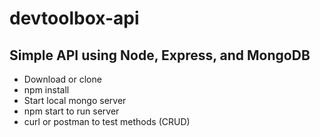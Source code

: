 # devtoolbox-api

## Simple API using Node, Express, and MongoDB
  - Download or clone
  - npm install
  - Start local mongo server
  - npm start  to run server
  - curl or postman to test methods (CRUD)

